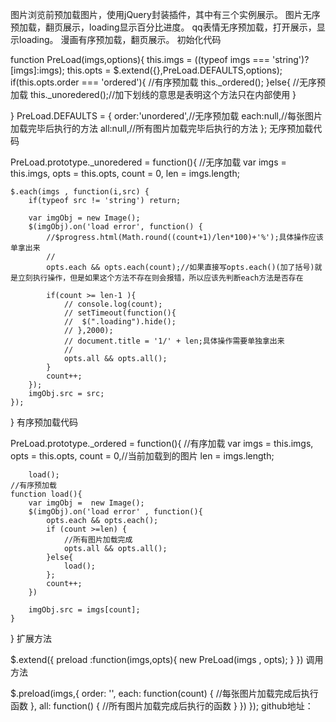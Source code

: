 图片浏览前预加载图片，使用jQuery封装插件，其中有三个实例展示。
图片无序预加载，翻页展示，loading显示百分比进度。
qq表情无序预加载，打开展示，显示loading。
漫画有序预加载，翻页展示。
初始化代码

function PreLoad(imgs,options){
    this.imgs = ((typeof imgs === 'string')?[imgs]:imgs);
    this.opts = $.extend({},PreLoad.DEFAULTS,options);
    if(this.opts.order === 'ordered'){
        //有序预加载
        this._ordered();
    }else{
        //无序预加载
        this._unoredered();//加下划线的意思是表明这个方法只在内部使用
    }

}
PreLoad.DEFAULTS = {
    order:'unordered',//无序预加载
    each:null,//每张图片加载完毕后执行的方法
    all:null,//所有图片加载完毕后执行的方法
};
无序预加载代码

PreLoad.prototype._unoredered = function(){
    //无序加载
    var imgs = this.imgs,
        opts = this.opts,
        count = 0,
        len = imgs.length;

    $.each(imgs , function(i,src) {
        if(typeof src != 'string') return;

        var imgObj = new Image();
        $(imgObj).on('load error', function() {
            //$progress.html(Math.round((count+1)/len*100)+'%');具体操作应该单拿出来
            //
            opts.each && opts.each(count);//如果直接写opts.each()(加了括号)就是立刻执行操作，但是如果这个方法不存在则会报错，所以应该先判断each方法是否存在

            if(count >= len-1 ){
                // console.log(count);
                // setTimeout(function(){
                //  $(".loading").hide();
                // },2000);
                // document.title = '1/' + len;具体操作需要单独拿出来
                // 
                opts.all && opts.all();
            }
            count++;
        });
        imgObj.src = src;
    });
}
有序预加载代码

PreLoad.prototype._ordered = function(){
    //有序加载
    var imgs = this.imgs,
        opts = this.opts,
        count = 0,//当前加载到的图片
        len = imgs.length;

        load();
    //有序预加载
    function load(){
        var imgObj =  new Image();
        $(imgObj).on('load error' , function(){
            opts.each && opts.each();
            if (count >=len) {
                //所有图片加载完成
                opts.all && opts.all();
            }else{
                load();
            };
            count++;
        })

        imgObj.src = imgs[count];
    }
}
扩展方法

$.extend({
    preload :function(imgs,opts){
        new PreLoad(imgs , opts);
    }
})
调用方法

 $.preload(imgs,{
  order: '',
  each: function(count) {
        //每张图片加载完成后执行函数
  },
  all: function() {
        //所有图片加载完成后执行的函数
  }
})
});
github地址：
